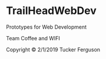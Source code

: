 # TrailHeadWebDev
Prototypes for Web Development

Team Coffee and WIFI

Copyright © 2/1/2019 Tucker Ferguson
